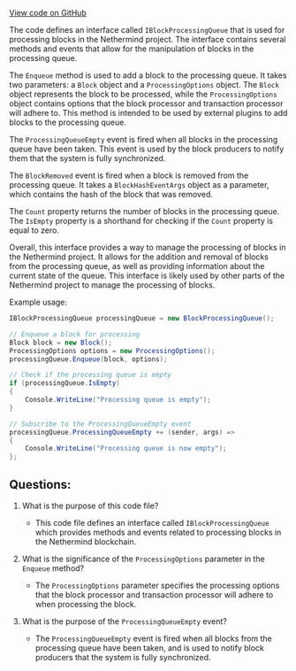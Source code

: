 [View code on GitHub](https://github.com/nethermindeth/nethermind/Nethermind.Consensus/Processing/IBlockProcessingQueue.cs)

The code defines an interface called `IBlockProcessingQueue` that is used for processing blocks in the Nethermind project. The interface contains several methods and events that allow for the manipulation of blocks in the processing queue.

The `Enqueue` method is used to add a block to the processing queue. It takes two parameters: a `Block` object and a `ProcessingOptions` object. The `Block` object represents the block to be processed, while the `ProcessingOptions` object contains options that the block processor and transaction processor will adhere to. This method is intended to be used by external plugins to add blocks to the processing queue.

The `ProcessingQueueEmpty` event is fired when all blocks in the processing queue have been taken. This event is used by the block producers to notify them that the system is fully synchronized.

The `BlockRemoved` event is fired when a block is removed from the processing queue. It takes a `BlockHashEventArgs` object as a parameter, which contains the hash of the block that was removed.

The `Count` property returns the number of blocks in the processing queue. The `IsEmpty` property is a shorthand for checking if the `Count` property is equal to zero.

Overall, this interface provides a way to manage the processing of blocks in the Nethermind project. It allows for the addition and removal of blocks from the processing queue, as well as providing information about the current state of the queue. This interface is likely used by other parts of the Nethermind project to manage the processing of blocks. 

Example usage:

```csharp
IBlockProcessingQueue processingQueue = new BlockProcessingQueue();

// Enqueue a block for processing
Block block = new Block();
ProcessingOptions options = new ProcessingOptions();
processingQueue.Enqueue(block, options);

// Check if the processing queue is empty
if (processingQueue.IsEmpty)
{
    Console.WriteLine("Processing queue is empty");
}

// Subscribe to the ProcessingQueueEmpty event
processingQueue.ProcessingQueueEmpty += (sender, args) =>
{
    Console.WriteLine("Processing queue is now empty");
};
```
## Questions: 
 1. What is the purpose of this code file?
    - This code file defines an interface called `IBlockProcessingQueue` which provides methods and events related to processing blocks in the Nethermind blockchain.

2. What is the significance of the `ProcessingOptions` parameter in the `Enqueue` method?
    - The `ProcessingOptions` parameter specifies the processing options that the block processor and transaction processor will adhere to when processing the block.

3. What is the purpose of the `ProcessingQueueEmpty` event?
    - The `ProcessingQueueEmpty` event is fired when all blocks from the processing queue have been taken, and is used to notify block producers that the system is fully synchronized.